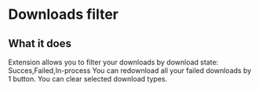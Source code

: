 # Downloads filter

## What it does ##

Extension allows you to filter your downloads by download state: Succes,Failed,In-process
You can redownload all your failed downloads by 1 button. You can clear selected download types.